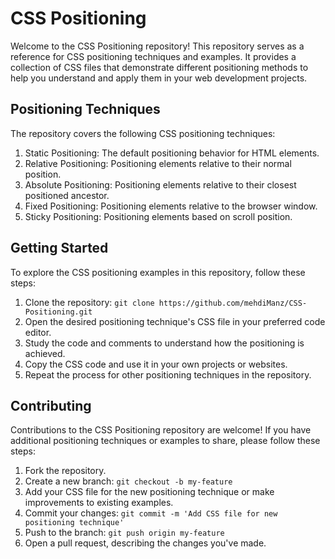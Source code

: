 # CSS Positioning

Welcome to the CSS Positioning repository! This repository serves as a reference for CSS positioning techniques and examples. It provides a collection of CSS files that demonstrate different positioning methods to help you understand and apply them in your web development projects.

## Positioning Techniques

The repository covers the following CSS positioning techniques:

1. Static Positioning: The default positioning behavior for HTML elements.
2. Relative Positioning: Positioning elements relative to their normal position.
3. Absolute Positioning: Positioning elements relative to their closest positioned ancestor.
4. Fixed Positioning: Positioning elements relative to the browser window.
5. Sticky Positioning: Positioning elements based on scroll position.

## Getting Started

To explore the CSS positioning examples in this repository, follow these steps:

1. Clone the repository: `git clone https://github.com/mehdiManz/CSS-Positioning.git`
2. Open the desired positioning technique's CSS file in your preferred code editor.
3. Study the code and comments to understand how the positioning is achieved.
4. Copy the CSS code and use it in your own projects or websites.
5. Repeat the process for other positioning techniques in the repository.

## Contributing

Contributions to the CSS Positioning repository are welcome! If you have additional positioning techniques or examples to share, please follow these steps:

1. Fork the repository.
2. Create a new branch: `git checkout -b my-feature`
3. Add your CSS file for the new positioning technique or make improvements to existing examples.
4. Commit your changes: `git commit -m 'Add CSS file for new positioning technique'`
5. Push to the branch: `git push origin my-feature`
6. Open a pull request, describing the changes you've made.

